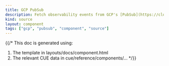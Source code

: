 ```yaml
---
title: GCP PubSub
description: Fetch observability events from GCP's [PubSub](https://cloud.google.com/pubsub) messaging system
kind: source
layout: component
tags: ["gcp", "pubsub", "component", "source"]
---
```


{{/*
This doc is generated using:

1. The template in layouts/docs/component.html
2. The relevant CUE data in cue/reference/components/...
*/}}
